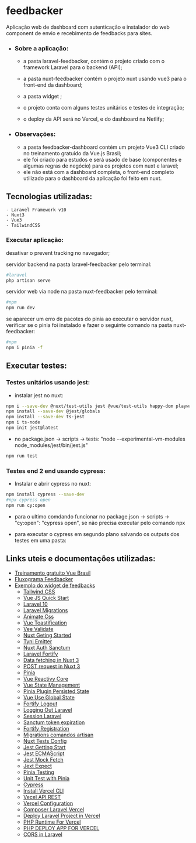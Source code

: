 # feedbacker

Aplicação web de dashboard com autenticação e instalador do web component de envio e recebimento de feedbacks para sites.

- ### Sobre a aplicação:
	- a pasta laravel-feedbacker, contém o projeto criado com o framework Laravel para o backend (API);
	- a pasta nuxt-feedbacker contém o projeto nuxt usando vue3 para o front-end da dashboard;
	- a pasta widget ;

	- o projeto conta com alguns testes unitários e testes de integração;

	- o deploy da API será no Vercel, e do dashboard na Netlify;

- ### Observações:
	- a pasta feedbacker-dashboard contém um projeto Vue3 CLI criado no treinamento gratuido da Vue.js Brasil;
	- ele foi criado para estudos e será usado de base (componentes e algumas regras de negócio) para os projetos com nuxt e laravel;
	- ele não está com a dashboard completa, o front-end completo utilizado para o dashboard da aplicação foi feito em nuxt.

## Tecnologias utilizadas:
	- Laravel Framework v10
	- Nuxt3
	- Vue3
	- TailwindCSS

### Executar aplicação:
desativar o prevent tracking no navegador;

servidor backend na pasta laravel-feedbacker pelo terminal:
```bash
#laravel
php artisan serve
```

servidor web via node na pasta nuxt-feedbacker pelo terminal:
```bash
#npm
npm run dev
```
se aparecer um erro de pacotes do pinia ao executar o servidor nuxt, verificar se o pinia foi instalado e fazer o seguinte comando na pasta nuxt-feedbacker:
```bash
#npm
npm i pinia -f
```

## Executar testes:
### Testes unitários usando jest:
- instalar jest no nuxt:
```bash
npm i --save-dev @nuxt/test-utils jest @vue/test-utils happy-dom playwright-core
npm install --save-dev @jest/globals
npm install --save-dev ts-jest
npm i ts-node
npm init jest@latest
```
- no package.json -> scripts -> tests: "node --experimental-vm-modules node_modules/jest/bin/jest.js"
```bash
npm run test
```
### Testes end 2 end usando cypress:
- Instalar e abrir cypress no nuxt:
```bash
npm install cypress --save-dev
#npx cypress open
npm run cy:open
```
- para o ultimo comdando funcionar no package.json -> scripts -> "cy:open": "cypress open", se não precisa executar pelo comando npx

- para executar o cypress em segundo plano salvando os outputs dos testes em uma pasta:

## Links uteis e documentações utilizadas:
- [Treinamento gratuito Vue Brasil](https://igorhalfeld.teachable.com/p/treinamento-completo-e-gratuito-de-vue-js-3-do-iniciante-ao-avancado)
- [Fluxograma Feedbacker](https://excalidraw.com/#json=bWN6rG6zKQvykHkgT11gQ,_MKf8w1q6Wzav2hVTuSWvA)
- [Exemplo do widget de feedbacks](https://feedback.fish/get-started/)
	- [Tailwind CSS](https://tailwindcss.com/docs/guides/vite#vue)
	- [Vue JS Quick Start](https://pt.vuejs.org/guide/quick-start.html)
	- [Laravel 10](https://laravel.com/docs/10.x#why-laravel)
	- [Laravel Migrations](https://laravel.com/docs/10.x/migrations#main-content)
	- [Animate Css](https://animate.style/)
	- [Vue Toastification](https://github.com/Maronato/vue-toastification)
	- [Vee Validate](https://github.com/logaretm/vee-validate)
	- [Nuxt Geting Started](https://nuxt.com/docs/getting-started/installation)
	- [Tyni Emitter](https://www.npmjs.com/package/tiny-emitter)
	- [Nuxt Auth Sanctum](https://nuxt.com/modules/nuxt-auth-sanctum)
	- [Laravel Fortify](https://laravel.com/docs/10.x/fortify)
	- [Data fetching in Nuxt 3](https://mokkapps.de/blog/a-comprehensive-guide-to-data-fetching-in-nuxt-3)
	- [POST request in Nuxt 3](https://codingoblin.com/post-request-in-nuxt-3/)
	- [Pinia](https://pinia.vuejs.org/)
	- [Vue Reactivy Core](https://pt.vuejs.org/api/reactivity-core.html)
	- [Vue State Management](https://pt.vuejs.org/guide/scaling-up/state-management.html)
	- [Pinia Plugin Persisted State](https://prazdevs.github.io/pinia-plugin-persistedstate/frameworks/nuxt-3.html)
	- [Vue Use Global State](https://vueuse.org/shared/createGlobalState/)
	- [Fortify Logout](https://laravel.com/docs/11.x/fortify#customizing-authentication-redirects)
	- [Logging Out Laravel](https://laravel.com/docs/10.x/authentication#invalidating-sessions-on-other-devices)
	- [Session Laravel](https://laravel.com/docs/10.x/session#implementing-the-driver)
	- [Sanctum token expiration](https://laravel.com/docs/10.x/sanctum#token-expiration)
	- [Fortify Registration](https://laravel.com/docs/11.x/fortify#registration)
	- [Migrations comandos artisan](https://laravel.com/docs/10.x/migrations#roll-back-migrate-using-a-single-command)
	- [Nuxt Tests Config](https://nuxt.com/docs/getting-started/testing)
	- [Jest Getting Start](https://jestjs.io/docs/getting-started#using-typescript)
	- [Jest ECMAScript](https://jestjs.io/pt-BR/docs/ecmascript-modules)
	- [Jest Mock Fetch](https://jestjs.io/pt-BR/docs/next/bypassing-module-mocks)
	- [Jext Expect](https://jestjs.io/docs/expect)
	- [Pinia Testing](https://pinia-docs-pt.netlify.app/cookbook/testing.html)
	- [Unit Test with Pinia](https://fadamakis.com/unit-testing-a-pinia-component-37d045582aed)
	- [Cypress](https://docs.cypress.io/guides/overview/why-cypress#Setting-up-tests)
	- [Install Vercel CLI](https://vercel.com/docs/cli#installing-vercel-cli)
	- [Vecel API REST](https://vercel.com/docs/rest-api)
	- [Vercel Configuration](https://vercel.com/docs/projects/project-configuration)
	- [Composer Laravel Vercel](https://packagist.org/packages/revolution/laravel-vercel-installer)
	- [Deploy Laravel Project in Vercel](https://rzamandala.medium.com/how-to-deploy-laravel-project-to-vercel-7b3c2800e974)
	- [PHP Runtime For Vercel](https://github.com/vercel-community/php)
	- [PHP DEPLOY APP FOR VERCEL](https://php.vercel.app/)
	- [CORS in Laravel](https://laravel-news.com/diving-into-cross-origin-resource-sharing)





